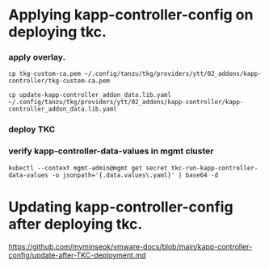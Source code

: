 # Applying kapp-controller-config on deploying tkc. 

### apply overlay.
```
cp tkg-custom-ca.pem ~/.config/tanzu/tkg/providers/ytt/02_addons/kapp-controller/tkg-custom-ca.pem

cp update-kapp-controller_addon_data.lib.yaml ~/.config/tanzu/tkg/providers/ytt/02_addons/kapp-controller/kapp-controller_addon_data.lib.yaml
```
### deploy TKC

### verify kapp-controller-data-values in mgmt cluster
```
kubectl --context mgmt-admin@mgmt get secret tkc-run-kapp-controller-data-values -o jsonpath='{.data.values\.yaml}' | base64 -d
```


# Updating kapp-controller-config after deploying tkc. 
https://github.com/myminseok/vmware-docs/blob/main/kapp-controller-config/update-after-TKC-deployment.md
